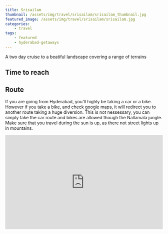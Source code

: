 ```yaml
---
title: Srisailam
thumbnail: /assets/img/travel/srisailam/srisailam_thumbnail.jpg
featured_image: /assets/img/travel/srisailam/srisailam.jpg
categories:
    - travel
tags:
    - featured
    - hyderabad-getaways
---
```


A two day cruise to a beatiful landscape covering a range of terrains

<!--more-->

## Time to reach

## Route

If you are going from Hyderabad, you'll highly be taking a car or a bike. However if you take a bike, and check google maps, it will redirect you to another route taking a huge diversion. This is not nessessary, you can simply take the car route and bikes are allowed though the Nallamala jungle. Make sure that you travel during the sun is up, as there not street lights up in mountains.  

<iframe src="https://www.google.com/maps/embed?pb=!1m28!1m12!1m3!1d978219.8127265971!2d78.13093698600977!3d16.718310350372192!2m3!1f0!2f0!3f0!3m2!1i1024!2i768!4f13.1!4m13!3e0!4m5!1s0x3bcb99daeaebd2c7%3A0xae93b78392bafbc2!2sHyderabad%2C%20Telangana!3m2!1d17.385044!2d78.486671!4m5!1s0x3bb5656d70792343%3A0xb2342e1f2ed1834b!2sSrisailam%2C%20Andhra%20Pradesh!3m2!1d16.0732748!2d78.8687291!5e0!3m2!1sen!2sin!4v1577599691973!5m2!1sen!2sin" width="100%" height="300px" frameborder="0" style="border:0;" allowfullscreen=""></iframe>